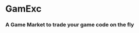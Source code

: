 # GamExc
### A Game Market to trade your game code on the fly

[Home_Screen]: https://github.com/Foxhound401/GamExc/tree/master/src/media/temp/homeScreen.PNG "logo"
